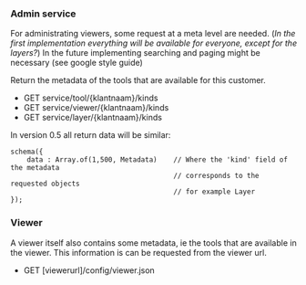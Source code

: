 ### Admin service

For administrating viewers, some request at a meta level are needed. (*In the first implementation everything will be available for everyone, except for the layers?*) In the future implementing searching and paging might be necessary (see google style guide)

Return the metadata of the tools that are available for this customer. 

- GET service/tool/{klantnaam}/kinds
- GET service/viewer/{klantnaam}/kinds
- GET service/layer/{klantnaam}/kinds


In version 0.5 all return data will be similar:


	schema({
		data : Array.of(1,500, Metadata)  	// Where the 'kind' field of the metadata
		 									// corresponds to the requested objects
											// for example Layer 
	});




### Viewer
A viewer itself also contains some metadata, ie the tools that are available in the viewer. This information is can be requested from the viewer url. 

- GET [viewerurl]/config/viewer.json 




